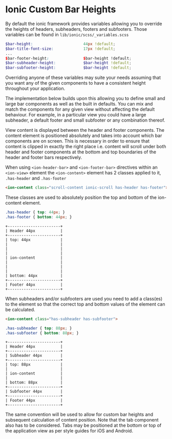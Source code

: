 # Ionic Custom Bar Heights

 By default the ionic framework provides variables allowing you to override the heights of headers, subheaders,
 footers and subfooters. Those variables can be found in `lib/ionic/scss/_variables.scss`
 
```scss
$bar-height:                      44px !default;
$bar-title-font-size:             17px !default;
...
$bar-footer-height:               $bar-height !default;
$bar-subheader-height:            $bar-height !default;
$bar-subfooter-height:            $bar-height !default;   
```    

 Overriding anyone of these variables may suite your needs assuming that you want any of the given components to
 have a consistent height throughout your application.

 The implementation below builds upon this allowing you to define small and large bar components as well as the built
 in defaults. You can mix and match the components for any given view without affecting the default behaviour. For
 example, in a particular view you could have a large subheader, a default footer and small subfooter or any
 combination thereof.

 View content is displayed between the header and footer components. The content element is positioned absolutely
 and takes into account which bar components are on screen. This is necessary in order to ensure that content
 is clipped in exactly the right place i.e. content will scroll under both header and footer components at the bottom
 and top boundaries of the header and footer bars respectively.

 When using `<ion-header-bar>` and `<ion-footer-bar>` directives within an `<ion-view>` element the `<ion-content>` 
 element has 2 classes applied to it, `.has-header` and `.has-footer`

```html
<ion-content class="scroll-content ionic-scroll has-header has-footer">
```

 These classes are used to absolutely position the top and bottom of the ion-content element.

```css
.has-header { top: 44px; }
.has-footer { bottom: 44px; }
```
    
    +-----------------------+
    | Header 44px           |
    +-----------------------+
    | top: 44px             |
    |                       |
    |                       |
    |                       |
    | ion-content           |
    |                       |
    |                       |
    |                       |
    | bottom: 44px          |
    +-----------------------+
    | Footer 44px           |
    +-----------------------+

 When subheaders and/or subfooters are used you need to add a class(es) to the <ion-content> element so that the
 correct top and bottom values of the element can be calculated.

```html
<ion-content class="has-subheader has-subfooter">
```

```css       
.has-subheader { top: 88px; }
.has-subfooter { bottom: 88px; }
```
    
    +-----------------------+
    | Header 44px           |
    +-----------------------+
    | Subheader 44px        |
    +-----------------------+
    | top: 88px             |
    |                       |
    | ion-content           |
    |                       |
    | bottom: 88px          |
    +-----------------------+
    | Subfooter 44px        |
    +-----------------------+
    | Footer 44px           |
    +-----------------------+

 The same convention will be used to allow for custom bar heights and subsequent calculation of content position.
 Note that the tab component also has to be considered. Tabs may be positioned at the bottom or top of the application
 view as per style guides for iOS and Android.